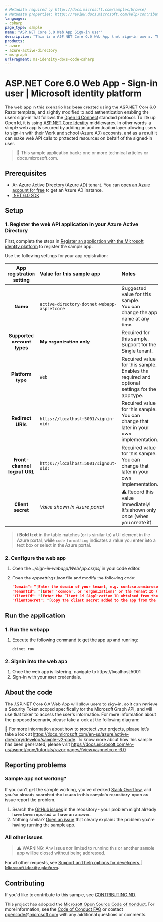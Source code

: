 ```yaml
---
# Metadata required by https://docs.microsoft.com/samples/browse/
# Metadata properties: https://review.docs.microsoft.com/help/contribute/samples/process/onboarding?branch=main#add-metadata-to-readme
languages:
- csharp
page_type: sample
name: "ASP.NET Core 6.0 Web App Sign-in user"
description: "This is a ASP.NET Core 6.0 Web App that sign-in users. The code in this sample is used by one or more articles on docs.microsoft.com."
products:
- azure
- azure-active-directory
- ms-graph
urlFragment: ms-identity-docs-code-csharp
---
```

# ASP.NET Core 6.0 Web App - Sign-in user | Microsoft identity platform

<!-- Build badges here
![Build passing.](https://img.shields.io/badge/build-passing-brightgreen.svg) ![Code coverage.](https://img.shields.io/badge/coverage-100%25-brightgreen.svg) ![License.](https://img.shields.io/badge/license-MIT-green.svg)
-->

The web app in this scenario has been created using the ASP.NET Core 6.0 Razor template, and slightly modified to add authentication enabling the users sign-in that follows the [Open Id Connect](https://docs.microsoft.com/en-us/azure/active-directory/develop/v2-protocols-oidc) standard protocol. To lite up Open Id, it is using [ASP.NET Core Identity](https://docs.microsoft.com/en-us/aspnet/core/security/authentication/identity?view=aspnetcore-6.0) middlewares.  In other words, a simple web app is secured by adding an authentication layer allowing users to sign-in with their Work and school (Azure AD) accounts, and as a result it can make web API calls to protected resources on behalf of the signed-in user.

<!-- IMAGE or CONSOLE OUTPUT of running/executed app -->

> :page_with_curl: This sample application backs one or more technical articles on docs.microsoft.com. <!-- TODO: Link to first tutorial in series when published. -->

## Prerequisites

- An Azure Active Directory (Azure AD) tenant. You can [open an Azure account for free](https://azure.microsoft.com/free) to get an Azure AD instance.
- [.NET 6.0 SDK](https://dotnet.microsoft.com/download/dotnet/6.0)

## Setup

### 1. Register the web API application in your Azure Active Directory

First, complete the steps in [Register an application with the Microsoft identity platform](https://docs.microsoft.com/azure/active-directory/develop/quickstart-register-app) to register the sample app.

Use the following settings for your app registration:

| App registration <br/> setting | Value for this sample app                          | Notes                                                                                                       |
|:------------------------------:|:---------------------------------------------------|:------------------------------------------------------------------------------------------------------------|
| **Name**                       | `active-directory-dotnet-webapp-aspnetcore`        | Suggested value for this sample. <br/> You can change the app name at any time.                             |
| **Supported account types**    | **My organization only**                           | Required for this sample. <br/> Support for the Single tenant.                                              |
| **Platform type**              | `Web`                                              | Required value for this sample. <br/> Enables the required and optional settings for the app type.          |
| **Redirect URIs**              | `https://localhost:5001/signin-oidc`               | Required value for this sample. <br/> You can change that later in your own implementation.                 |
| **Front-channel logout URL**   | `https://localhost:5001/signout-oidc`              | Required value for this sample. <br/> You can change that later in your own implementation.                 |
| **Client secret**              | _Value shown in Azure portal_                      | :warning: Record this value immediately! <br/> It's shown only _once_ (when you create it).                 |

> :information_source: **Bold text** in the table matches (or is similar to) a UI element in the Azure portal, while `code formatting` indicates a value you enter into a text box or select in the Azure portal.

### 2. Configure the web app

1. Open the _~/sign-in-webapp/WebApp.csrpoj_ in your code editor.
1. Open the _appsettings.json_ file and modify the following code:

    ```json
    "Domain": "[Enter the domain of your tenant, e.g. contoso.onmicrosoft.com]",
    "TenantId": "[Enter 'common', or 'organizations' or the Tenant ID (Obtained from the Azure portal. Select 'Endpoints' from the 'App registrations' blade and use the GUID in any of the URLs), e.g. da41245a5-11b3-996c-00a8-4d99re19f292]",
    "ClientId": "[Enter the Client Id (Application ID obtained from the Azure portal), e.g. ba74781c2-53c2-442a-97c2-3d60re42f403]",
    "ClientSecret": "[Copy the client secret added to the app from the Azure portal]",
    ```

## Run the application

### 1. Run the webapp

1. Execute the following command to get the app up and running:

   ```bash
   dotnet run
   ```

### 2. Signin into the web app

1. Once the web app is listening, navigate to https://localhost:5001
1. Sign-in with your user credentials.

## About the code

The ASP.NET Core 6.0 Web App will allow users to sign-in, so it can retrieve a Security Token scoped specifically for the Microsoft Graph API, and will use that token to access the user's information. For more information about the proposed scenario, please take a look at the following diagram:

:link: For more information about how to proctect your projects, please let's take a look at https://docs.microsoft.com/en-us/azure/active-directory/develop/sample-v2-code. To know more about how this sample has been generated, please visit https://docs.microsoft.com/en-us/aspnet/core/tutorials/razor-pages/?view=aspnetcore-6.0

## Reporting problems

### Sample app not working?

If you can't get the sample working, you've checked [Stack Overflow](http://stackoverflow.com/questions/tagged/msal), and you've already searched the issues in this sample's repository, open an issue report the problem.

1. Search the [GitHub issues](../../issues) in the repository - your problem might already have been reported or have an answer.
1. Nothing similar? [Open an issue](../../issues/new) that clearly explains the problem you're having running the sample app.

### All other issues

> :warning: WARNING: Any issue _not_ limited to running this or another sample app will be closed without being addressed.

For all other requests, see [Support and help options for developers | Microsoft identity platform](https://docs.microsoft.com/azure/active-directory/develop/developer-support-help-options).

## Contributing

If you'd like to contribute to this sample, see [CONTRIBUTING.MD](/CONTRIBUTING.md).

This project has adopted the [Microsoft Open Source Code of Conduct](https://opensource.microsoft.com/codeofconduct/). For more information, see the [Code of Conduct FAQ](https://opensource.microsoft.com/codeofconduct/faq/) or contact [opencode@microsoft.com](mailto:opencode@microsoft.com) with any additional questions or comments.
